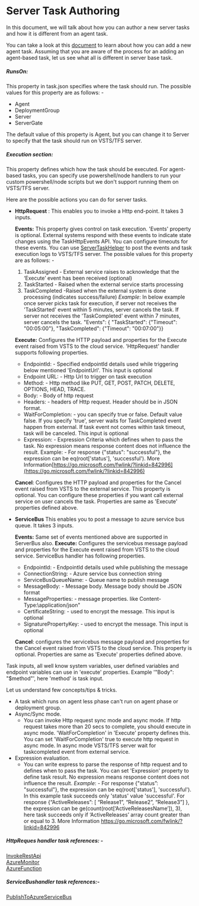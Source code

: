 # Server Task Authoring

In this document, we will talk about how you can author a new server tasks and how it is different from an agent task.

You can take a look at this [document](https://docs.microsoft.com/en-us/vsts/extend/develop/add-build-task) to learn about how you can add a new agent task. Assuming that you are aware of the process for an adding an agent-based task, let us see what all is different in server base task.

##### RunsOn:
This property in task.json specifies where the task should run. The possible values for this property are as follows: -

- Agent
- DeploymentGroup
- Server
- ServerGate

The default value of this property is Agent, but you can change it to Server to specify that the task should run on VSTS/TFS server.

##### Execution section:
This property defines which how the task should be executed. For agent-based tasks, you can specify use powershell/node handlers to run your custom powershell/node scripts but we don&#39;t support running them on VSTS/TFS server.

Here are the possible actions you can do for server tasks.

- **HttpRequest** :
This enables you to invoke a Http end-point. It takes 3 inputs.

    **Events:** This property gives control on task execution. &#39;Events&#39; property is optional. External systems respond with these events to indicate state changes using the TaskHttpEvents API.  You can configure timeouts for these events. You can use [ServerTaskHelper](https://github.com/Microsoft/vsts-rm-extensions/tree/master/ServerTaskHelper) to post the events and task execution logs to VSTS/TFS server. The possible values for this property are as follows: -
    1.  TaskAssigned - External service raises to acknowledge that the ‘Execute’ event has been received (optional)
    2.  TaskStarted - Raised when the external service starts processing
    3.  TaskCompleted -Raised when the external system is done processing (indicates success/failure)
         *Example*:  In below example once server picks task for execution, if server not receives the &#39;TaskStarted&#39; event within 5 minutes, server cancels the task. If server not receives the &#39;TaskCompleted&#39; event within 7 minutes, server cancels the task.
"Events": { "TaskStarted": {"Timeout": "00:05:00"}, "TaskCompleted": {"Timeout": "00:07:00"}}

    **Execute:** Configures the HTTP payload and properties for the Execute event raised from VSTS to the cloud service.  'HttpRequest' handler supports following properties.
    - EndpointId: - Specified endpointId details used while triggering below mentioned &#39;EndpointUrl&#39;. This input is optional
    - Endpoint URL: - Http Url to trigger on task execution
    - Method: - Http method like PUT, GET, POST, PATCH, DELETE, OPTIONS, HEAD, TRACE.
    - Body: - Body of http request
    - Headers: - headers of Http request. Header should be in JSON format.
    - WaitForCompletion: -  you can specify true or false. Default value false. If you specify &#39;true&#39;, server waits for TaskCompleted event happen from external. If task event not comes within task timeout, task will be canceled. This input is optional
    - Expression: - Expression Criteria which defines when to pass the task. No expression means response content does not influence the result. Example: - For response {&quot;status&quot;: &quot;successful&quot;}, the expression can be eq(root[&#39;status&#39;], &#39;successful&#39;). More Information[https://go.microsoft.com/fwlink/?linkid=842996](https://go.microsoft.com/fwlink/?linkid=842996)

    **Cancel**: Configures the HTTP payload and properties for the Cancel event raised from VSTS to the external service. This property is optional.  You can configure these properties if you want call external service on user cancels the task. Properties are same as 'Execute' properties defined above.

- **ServiceBus**
This enables you to post a message to azure service bus queue. It takes 3 inputs.

    **Events:** Same set of events mentioned above are supported in ServerBus also.
    **Execute:** Configures the servicebus message payload and properties for the Execute event raised from VSTS to the cloud service. ServiceBus handler has following properties.
    - EndpointId: - EndpointId details used while publishing the message
    - ConnectionString: - Azure service bus connection string
    - ServiceBusQueueName: - Queue name to publish message
    - MessageBody: - Message body. Message body should be JSON format
    - MessageProperties: - message properties. like Content-Type:\application/json&quot;
    - CertificateString: -  used to encrypt the message. This input is optional
    - SignaturePropertyKey: - used to encrypt the message. This input is optional
  
    **Cancel**:  configures the servicebus message payload and properties for the Cancel event raised from VSTS to the cloud service. This property is optional. Properties are same as 'Execute' properties defined above.

Task inputs, all well know system variables, user defined variables and endpoint variables can use in 'execute' properties. Example '"Body": "$method"', here 'method' is task input.
     
Let us understand few concepts/tips &amp; tricks.

- A task which runs on agent less phase can&#39;t run on agent phase or deployment group.
- Async/Sync mode.
  - You can invoke Http request sync mode and async mode. If http request takes more than 20 secs to complete, you should execute in async mode. &#39;WaitForCompletion&#39; in &#39;Execute&#39; property defines this. You can set &#39;WaitForCompletion&#39; true to execute http request in async mode. In async mode VSTS/TFS server wait for taskcompleted event from external service.
- Expression evaluation.
  - You can write express to parse the response of http request and to defines when to pass the task. You can set &#39;Expression&#39; property to define task result. No expression means response content does not influence the result.
     *Example*: - For response {"status”: "successful"}, the expression can be eq(root['status'], 'successful'). In this example task succeeds only 'status' value 'successful'.  For response {“ActiveReleases”: [ “Release1”, “Release2”, “Release3”] }, the expression can be  ge(count(root[‘ActiveReleasesName’]), 3), here task succeeds only if ‘ActiveReleases’ array count greater than or equal to 3. More Information https://go.microsoft.com/fwlink/?linkid=842996

##### HttpReques handler task references: -
  [InvokeRestApi](https://github.com/Microsoft/vsts-tasks/blob/master/Tasks/InvokeRestApi/task.json)  
  [AzureMonitor](https://github.com/Microsoft/vsts-tasks/blob/master/Tasks/AzureMonitor/task.json)  
  [AzureFunction](https://github.com/Microsoft/vsts-tasks/blob/master/Tasks/AzureFunction/task.json)

##### ServiceBushandler task references:-
  [PublishToAzureServiceBus](https://github.com/Microsoft/vsts-tasks/blob/master/Tasks/PublishToAzureServiceBus/task.json)
